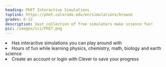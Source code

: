 ```yaml
---
heading: PhET Interactive Simulations
toplink: https://phet.colorado.edu/en/simulations/browse
grades: K-12
description: Vast collection of free simulators make science fun!
pic: /images/sci/PhET.png
---
```


<li>Has interactive simulations you can play around with</li>
<li>Hours of fun while learning physics, chemistry, math, biology and earth science</li>
<li>Create an account or login with Clever to save your progress</li>